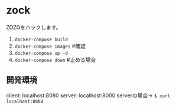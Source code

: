 # zock
ZOZOをハックします。

1. `docker-compose build`
2. `docker-compose images` #確認
3. `docker-compose up -d`
4. `docker-compose down` #止める場合


## 開発環境
client: localhost:8080
server: localhost:8000
serverの場合→ `$ curl localhost:8888`



